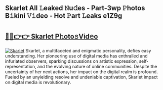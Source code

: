 ## Skarlet All 𝙻eaked 𝙽u𝚍es - Part-3wp 𝙿hotos B𝚒kini 𝚅𝚒deo - Hot 𝙿art 𝙻eaks e1Z9g

# <h2><a href="http://ld268f.urlbe.top/?page=Skarlet">🔗🔗👉👉 Skarlet P𝚑oto𝚜Vid𝚎o</a></h2>

[![Skarlet](https://i.imgur.com/eBuTRDB.gif)](http://ld268f.urlbe.top/?page=Skarlet)
Skarlet, a multifaceted and enigmatic personality, defies easy understanding. Her pioneering use of digital media has enthralled and infuriated observers, sparking discussions on artistic expression, self-representation, and the evolving nature of online communities. Despite the uncertainty of her next actions, her impact on the digital realm is profound. Fueled by an unyielding resolve and undeniable captivation, Skarlet impact on digital media is revolutionary.
